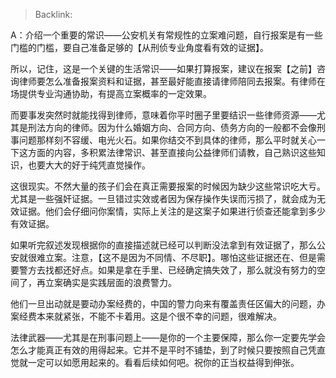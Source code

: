 > Backlink: 

A：介绍一个重要的常识——公安机关有常规性的立案难问题，自行报案是有一些门槛的门槛，要自己准备足够的【从刑侦专业角度看有效的证据】。

所以，记住，这是一个关键的生活常识——如果打算报案，建议在报案【之前】咨询律师要怎么准备报案资料和证据，甚至最好能直接请律师陪同去报案。有律师在场提供专业沟通协助，有提高立案概率的一定效果。

而要事发突然时就能找得到律师，意味着你平时圈子里要结识一些律师资源——尤其是刑法方向的律师。因为什么婚姻方向、合同方向、债务方向的一般都不会像刑事问题那样刻不容缓、电光火石。如果你结交不到具体的律师，那么平时就关心一下这方面的内容，多积累法律常识、甚至直接向公益律师们请教，自己熟识这些知识，也要大大的好于纯凭直觉操作。

这很现实。不然大量的孩子们会在真正需要报案的时候因为缺少这些常识吃大亏。尤其是一些强奸证据。一旦错过实效或者因为保存操作失误而污损了，就会成为无效证据。他们会仔细问你案情，实际上关注的是这案子如果进行侦查还能拿到多少有效证据。

如果听完叙述发现根据你的直接描述就已经可以判断没法拿到有效证据了，那么公安就很难立案。注意，【这不是因为不同情、不尽职】。哪怕这些证据还在、但是需要警方去找都还好点。如果是拿在手里、已经确定搞失效了，那么就没有努力的空间了，再立案确实是实践层面的浪费警力。

他们一旦出动就是要动办案经费的，中国的警力向来有覆盖责任区偏大的问题，办案经费本来就紧张，不能不卡着用。这是个很不幸的问题，很难解决。

法律武器——尤其是在刑事问题上——是你的一个主要保障，那么你一定要先学会怎么才能真正有效的用得起来。它并不是平时不铺垫，到了时候只要按照自己凭直觉就一定可以如愿用起来的。看看后续如何吧。祝你的正当权益得到伸张。
